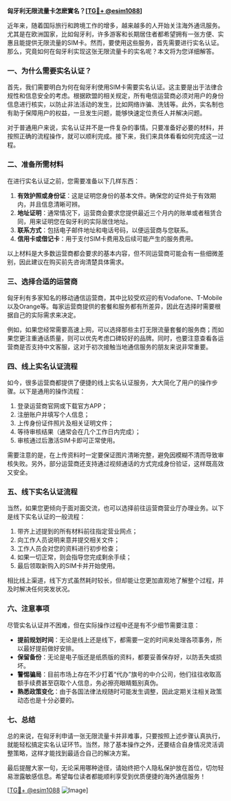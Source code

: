 **匈牙利无限流量卡怎麽實名？[[TG💪+ @esim1088](https://t.me/s/esim1088)]**

近年来，随着国际旅行和跨境工作的增多，越来越多的人开始关注海外通讯服务。尤其是在欧洲国家，比如匈牙利，许多游客和长期居住者都希望拥有一张方便、实惠且能提供无限流量的SIM卡。然而，要使用这些服务，首先需要进行实名认证。那么，究竟如何在匈牙利实现这张无限流量卡的实名呢？本文将为您详细解答。

### 一、为什么需要实名认证？

首先，我们需要明白为何在匈牙利使用SIM卡需要实名认证。这主要是出于法律合规性和信息安全的考虑。根据欧盟的相关规定，所有电信运营商必须对用户的身份信息进行核实，以防止非法活动的发生，比如网络诈骗、洗钱等。此外，实名制也有助于保障用户的权益，一旦发生问题，能够快速定位责任人并解决问题。

对于普通用户来说，实名认证并不是一件复杂的事情。只要准备好必要的材料，并按照正确的流程操作，就可以顺利完成。接下来，我们来具体看看如何完成这一过程。

### 二、准备所需材料

在进行实名认证之前，您需要准备以下几样东西：

1. **有效护照或身份证**：这是证明您身份的基本文件。确保您的证件处于有效期内，并且信息清晰可辨。
2. **地址证明**：通常情况下，运营商会要求您提供最近三个月内的账单或者租赁合同，用来证明您在匈牙利的实际居住地址。
3. **联系方式**：包括电子邮件地址和电话号码，以便运营商与您联系。
4. **信用卡或借记卡**：用于支付SIM卡费用及后续可能产生的服务费用。

以上材料是大多数运营商都会要求的基本内容，但不同运营商可能会有一些细微差别，因此建议在购买前先咨询清楚具体需求。

### 三、选择合适的运营商

匈牙利有多家知名的移动通信运营商，其中比较受欢迎的有Vodafone、T-Mobile以及Orange等。每家运营商提供的套餐和服务都有所差异，因此在选择时需要根据自己的实际需求来决定。

例如，如果您经常需要高速上网，可以选择那些主打无限流量套餐的服务商；而如果您更注重通话质量，则可以优先考虑口碑较好的品牌。同时，也要注意查看各运营商是否支持中文客服，这对于初次接触当地通信服务的朋友来说非常重要。

### 四、线上实名认证流程

如今，很多运营商都提供了便捷的线上实名认证服务，大大简化了用户的操作步骤。以下是通用的操作流程：

1. 登录运营商官网或下载官方APP；
2. 注册账户并填写个人信息；
3. 上传身份证件照片及相关证明文件；
4. 等待审核结果（通常会在几个工作日内完成）；
5. 审核通过后激活SIM卡即可正常使用。

需要注意的是，在上传资料时一定要保证图片清晰完整，避免因模糊不清而导致审核失败。另外，部分运营商还支持通过视频通话的方式完成身份验证，这样既高效又安全。

### 五、线下实名认证流程

当然，如果您更倾向于面对面交流，也可以选择前往运营商营业厅办理业务。以下是线下实名认证的一般流程：

1. 带齐上述提到的所有材料前往指定营业网点；
2. 向工作人员说明来意并提交相关文件；
3. 工作人员会对您的资料进行初步检查；
4. 如果一切正常，则会指导您完成剩余手续；
5. 最后领取新购入的SIM卡并开始使用。

相比线上渠道，线下方式虽然耗时较长，但却能让您更加直观地了解整个过程，并及时解决任何突发状况。

### 六、注意事项

尽管实名认证并不困难，但在实际操作过程中还是有不少细节需要注意：

- **提前规划时间**：无论是线上还是线下，都需要一定的时间来处理各项事务，所以最好提前做好安排。
- **保留备份**：无论是电子版还是纸质版的资料，都要妥善保存好，以防丢失或损坏。
- **警惕骗局**：目前市场上存在不少打着“代办”旗号的中介公司，他们往往收取高额手续费甚至窃取个人信息，务必擦亮眼睛甄别真伪。
- **熟悉政策变化**：由于各国法律法规随时可能发生调整，因此定期关注相关政策动态也是十分必要的。

### 七、总结

总的来说，在匈牙利申请一张无限流量卡并非难事，只要按照上述步骤认真执行，就能轻松搞定实名认证环节。当然，除了基本操作之外，还要结合自身情况灵活调整策略，这样才能找到最适合自己的解决方案。

最后提醒大家一句，无论采用哪种途径，请始终把个人隐私保护放在首位，切勿轻易泄露敏感信息。希望每位读者都能顺利享受到优质便捷的海外通信服务！

[[TG💪+ @esim1088](https://t.me/s/esim1088) ![Image](https://i.postimg.cc/4NQfJmqS/Snipaste-2025-05-13-00-14-12.png)]